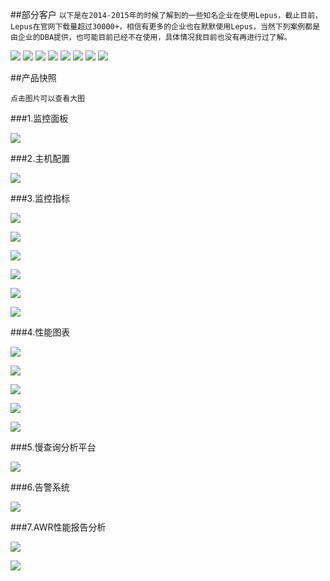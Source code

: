 
##部分客户
`以下是在2014-2015年的时候了解到的一些知名企业在使用Lepus，截止目前，Lepus在官网下载量超过30000+，相信有更多的企业也在默默使用Lepus，当然下列案例都是由企业的DBA提供，也可能目前已经不在使用，具体情况我目前也没有再进行过了解。`

![](http://www.lepus.cc/themes/default/styles/images/cases_logo/letv.jpg)
![](http://www.lepus.cc/themes/default/styles/images/cases_logo/pinganfang.jpg)
![](http://www.lepus.cc/themes/default/styles/images/cases_logo/feiniu.jpg)
![](http://www.lepus.cc/themes/default/styles/images/cases_logo/ly.jpg)
![](http://www.lepus.cc/themes/default/styles/images/cases_logo/mtime.jpg)
![](http://www.lepus.cc/themes/default/styles/images/cases_logo/mazhan.jpg)
![](http://www.lepus.cc/themes/default/styles/images/cases_logo/365fanyi.jpg)
![](http://www.lepus.cc/themes/default/styles/images/cases_logo/phpok.jpg)

##产品快照

`点击图片可以查看大图`

###1.监控面板

![](http://www.lepus.cc/themes/default/styles/images/product/lepus_dashboard.jpg)

###2.主机配置

![](http://www.lepus.cc/themes/default/styles/images/product/lepus_mysql_config.jpg)

###3.监控指标

![](http://www.lepus.cc/themes/default/styles/images/product/lepus_mysql_index.jpg)

![](http://www.lepus.cc/themes/default/styles/images/product/lepus_mysql_repl.jpg)

![](http://www.lepus.cc/themes/default/styles/images/product/lepus_mysql_innodb.jpg)

![](http://www.lepus.cc/themes/default/styles/images/product/lepus_mongo_index.jpg)

![](http://www.lepus.cc/themes/default/styles/images/product/lepus_mongo_index.jpg)

![](http://www.lepus.cc/themes/default/styles/images/product/lepus_mongo_indexes.jpg)

###4.性能图表

![](http://www.lepus.cc/themes/default/styles/images/product/lepus_mysql_chart.jpg)

![](http://www.lepus.cc/themes/default/styles/images/product/lepus_mysql_chart2.jpg)

![](http://www.lepus.cc/themes/default/styles/images/product/lepus_mysql_chart3.jpg)

![](http://www.lepus.cc/themes/default/styles/images/product/lepus_oracle_chart1.jpg)

![](http://www.lepus.cc/themes/default/styles/images/product/lepus_oracle_chart2.jpg)

###5.慢查询分析平台

![](http://www.lepus.cc/themes/default/styles/images/product/lepus_mysql_slowquery.jpg)

###6.告警系统

![](http://www.lepus.cc/themes/default/styles/images/product/lepus_alarm.jpg)

###7.AWR性能报告分析

![](http://www.lepus.cc/themes/default/styles/images/product/lepus_mysql_awr.jpg)

![](http://www.lepus.cc/themes/default/styles/images/product/lepus_mysql_awr2.jpg)


